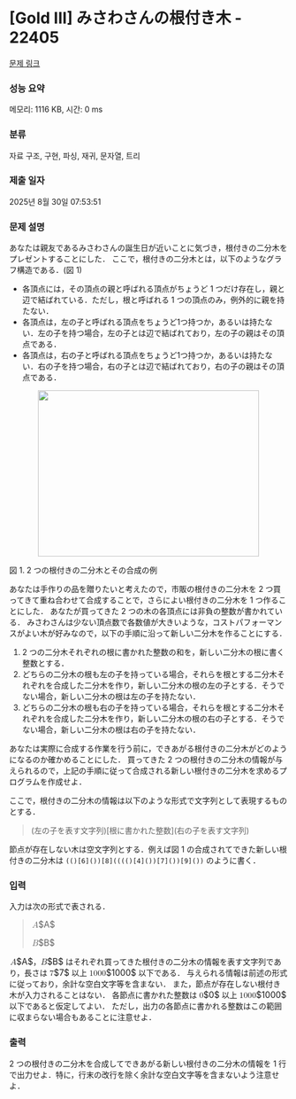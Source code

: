 # [Gold III] みさわさんの根付き木 - 22405 

[문제 링크](https://www.acmicpc.net/problem/22405) 

### 성능 요약

메모리: 1116 KB, 시간: 0 ms

### 분류

자료 구조, 구현, 파싱, 재귀, 문자열, 트리

### 제출 일자

2025년 8월 30일 07:53:51

### 문제 설명

<p>あなたは親友であるみさわさんの誕生日が近いことに気づき，根付きの二分木をプレゼントすることにした． ここで，根付きの二分木とは，以下のようなグラフ構造である．(図 1)</p>

<ul>
	<li>各頂点には，その頂点の親と呼ばれる頂点がちょうど 1 つだけ存在し，親と辺で結ばれている．ただし，根と呼ばれる 1 つの頂点のみ，例外的に親を持たない．</li>
	<li>各頂点は，左の子と呼ばれる頂点をちょうど1つ持つか，あるいは持たない．左の子を持つ場合，左の子とは辺で結ばれており，左の子の親はその頂点である．</li>
	<li>各頂点は，右の子と呼ばれる頂点をちょうど1つ持つか，あるいは持たない．右の子を持つ場合，右の子とは辺で結ばれており，右の子の親はその頂点である．</li>
</ul>

<p style="text-align: center;"><img alt="" src="https://upload.acmicpc.net/4645131b-b1e3-42bb-8140-4bd1cd06bf58/-/preview/" style="width: 400px; height: 300px;"></p>

<p>図 1. 2 つの根付きの二分木とその合成の例</p>

<p>あなたは手作りの品を贈りたいと考えたので，市販の根付きの二分木を 2 つ買ってきて重ね合わせて合成することで，さらによい根付きの二分木を 1 つ作ることにした． あなたが買ってきた 2 つの木の各頂点には非負の整数が書かれている． みさわさんは少ない頂点数で各数値が大きいような，コストパフォーマンスがよい木が好みなので，以下の手順に沿って新しい二分木を作ることにする．</p>

<ol>
	<li>2 つの二分木それぞれの根に書かれた整数の和を，新しい二分木の根に書く整数とする．</li>
	<li>どちらの二分木の根も左の子を持っている場合，それらを根とする二分木それぞれを合成した二分木を作り，新しい二分木の根の左の子とする．そうでない場合，新しい二分木の根は左の子を持たない．</li>
	<li>どちらの二分木の根も右の子を持っている場合，それらを根とする二分木それぞれを合成した二分木を作り，新しい二分木の根の右の子とする．そうでない場合，新しい二分木の根は右の子を持たない．</li>
</ol>

<p>あなたは実際に合成する作業を行う前に，できあがる根付きの二分木がどのようになるのか確かめることにした． 買ってきた 2 つの根付きの二分木の情報が与えられるので，上記の手順に従って合成される新しい根付きの二分木を求めるプログラムを作成せよ．</p>

<p>ここで，根付きの二分木の情報は以下のような形式で文字列として表現するものとする．</p>

<blockquote>(左の子を表す文字列)[根に書かれた整数](右の子を表す文字列)</blockquote>

<p>節点が存在しない木は空文字列とする．例えば図 1 の合成されてできた新しい根付きの二分木は <code>(()[6]())[8](((()[4]())[7]())[9]())</code> のように書く．</p>

### 입력 

 <p>入力は次の形式で表される．</p>

<blockquote>
<p><mjx-container class="MathJax" jax="CHTML" style="font-size: 109%; position: relative;"> <mjx-math class="MJX-TEX" aria-hidden="true"><mjx-mi class="mjx-i"><mjx-c class="mjx-c1D434 TEX-I"></mjx-c></mjx-mi></mjx-math><mjx-assistive-mml unselectable="on" display="inline"><math xmlns="http://www.w3.org/1998/Math/MathML"><mi>A</mi></math></mjx-assistive-mml><span aria-hidden="true" class="no-mathjax mjx-copytext">$A$</span> </mjx-container></p>

<p><mjx-container class="MathJax" jax="CHTML" style="font-size: 109%; position: relative;"> <mjx-math class="MJX-TEX" aria-hidden="true"><mjx-mi class="mjx-i"><mjx-c class="mjx-c1D435 TEX-I"></mjx-c></mjx-mi></mjx-math><mjx-assistive-mml unselectable="on" display="inline"><math xmlns="http://www.w3.org/1998/Math/MathML"><mi>B</mi></math></mjx-assistive-mml><span aria-hidden="true" class="no-mathjax mjx-copytext">$B$</span> </mjx-container></p>
</blockquote>

<p><mjx-container class="MathJax" jax="CHTML" style="font-size: 109%; position: relative;"> <mjx-math class="MJX-TEX" aria-hidden="true"><mjx-mi class="mjx-i"><mjx-c class="mjx-c1D434 TEX-I"></mjx-c></mjx-mi></mjx-math><mjx-assistive-mml unselectable="on" display="inline"><math xmlns="http://www.w3.org/1998/Math/MathML"><mi>A</mi></math></mjx-assistive-mml><span aria-hidden="true" class="no-mathjax mjx-copytext">$A$</span></mjx-container>，<mjx-container class="MathJax" jax="CHTML" style="font-size: 109%; position: relative;"><mjx-math class="MJX-TEX" aria-hidden="true"><mjx-mi class="mjx-i"><mjx-c class="mjx-c1D435 TEX-I"></mjx-c></mjx-mi></mjx-math><mjx-assistive-mml unselectable="on" display="inline"><math xmlns="http://www.w3.org/1998/Math/MathML"><mi>B</mi></math></mjx-assistive-mml><span aria-hidden="true" class="no-mathjax mjx-copytext">$B$</span></mjx-container> はそれぞれ買ってきた根付きの二分木の情報を表す文字列であり，長さは <mjx-container class="MathJax" jax="CHTML" style="font-size: 109%; position: relative;"><mjx-math class="MJX-TEX" aria-hidden="true"><mjx-mn class="mjx-n"><mjx-c class="mjx-c37"></mjx-c></mjx-mn></mjx-math><mjx-assistive-mml unselectable="on" display="inline"><math xmlns="http://www.w3.org/1998/Math/MathML"><mn>7</mn></math></mjx-assistive-mml><span aria-hidden="true" class="no-mathjax mjx-copytext">$7$</span></mjx-container> 以上 <mjx-container class="MathJax" jax="CHTML" style="font-size: 109%; position: relative;"><mjx-math class="MJX-TEX" aria-hidden="true"><mjx-mn class="mjx-n"><mjx-c class="mjx-c31"></mjx-c><mjx-c class="mjx-c30"></mjx-c><mjx-c class="mjx-c30"></mjx-c><mjx-c class="mjx-c30"></mjx-c></mjx-mn></mjx-math><mjx-assistive-mml unselectable="on" display="inline"><math xmlns="http://www.w3.org/1998/Math/MathML"><mn>1000</mn></math></mjx-assistive-mml><span aria-hidden="true" class="no-mathjax mjx-copytext">$1000$</span></mjx-container> 以下である． 与えられる情報は前述の形式に従っており，余計な空白文字等を含まない． また，節点が存在しない根付き木が入力されることはない． 各節点に書かれた整数は <mjx-container class="MathJax" jax="CHTML" style="font-size: 109%; position: relative;"><mjx-math class="MJX-TEX" aria-hidden="true"><mjx-mn class="mjx-n"><mjx-c class="mjx-c30"></mjx-c></mjx-mn></mjx-math><mjx-assistive-mml unselectable="on" display="inline"><math xmlns="http://www.w3.org/1998/Math/MathML"><mn>0</mn></math></mjx-assistive-mml><span aria-hidden="true" class="no-mathjax mjx-copytext">$0$</span></mjx-container> 以上 <mjx-container class="MathJax" jax="CHTML" style="font-size: 109%; position: relative;"><mjx-math class="MJX-TEX" aria-hidden="true"><mjx-mn class="mjx-n"><mjx-c class="mjx-c31"></mjx-c><mjx-c class="mjx-c30"></mjx-c><mjx-c class="mjx-c30"></mjx-c><mjx-c class="mjx-c30"></mjx-c></mjx-mn></mjx-math><mjx-assistive-mml unselectable="on" display="inline"><math xmlns="http://www.w3.org/1998/Math/MathML"><mn>1000</mn></math></mjx-assistive-mml><span aria-hidden="true" class="no-mathjax mjx-copytext">$1000$</span></mjx-container> 以下であると仮定してよい． ただし，出力の各節点に書かれる整数はこの範囲に収まらない場合もあることに注意せよ．</p>

### 출력 

 <p>2 つの根付きの二分木を合成してできあがる新しい根付きの二分木の情報を 1 行で出力せよ．特に，行末の改行を除く余計な空白文字等を含まないよう注意せよ．</p>

